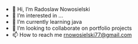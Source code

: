 - 👋 Hi, I’m Radoslaw Nowosielski 
- 👀 I’m interested in ...
- 🌱 I’m currently learning java
- 💞️ I’m looking to collaborate on portfolio projects
- 📫 How to reach me rnowosielski77@gmail.com

<!---
Radek707/Radek707 is a ✨ special ✨ repository because its `README.md` (this file) appears on your GitHub profile.
You can click the Preview link to take a look at your changes.
--->
